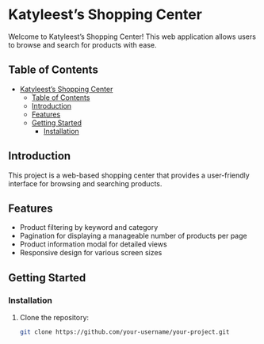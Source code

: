 # Katyleest’s Shopping Center

Welcome to Katyleest’s Shopping Center! This web application allows users to browse and search for products with ease.


## Table of Contents

- [Katyleest’s Shopping Center](#katyleests-shopping-center)
  - [Table of Contents](#table-of-contents)
  - [Introduction](#introduction)
  - [Features](#features)
  - [Getting Started](#getting-started)
    - [Installation](#installation)

## Introduction

This project is a web-based shopping center that provides a user-friendly interface for browsing and searching products.

## Features

- Product filtering by keyword and category
- Pagination for displaying a manageable number of products per page
- Product information modal for detailed views
- Responsive design for various screen sizes

## Getting Started

### Installation

1. Clone the repository:
   ```bash
   git clone https://github.com/your-username/your-project.git

